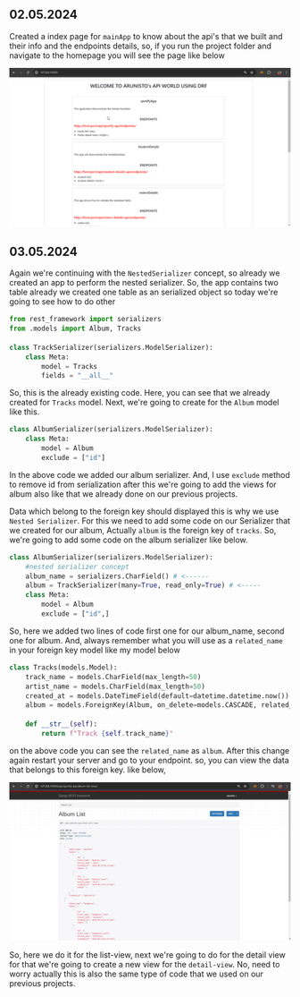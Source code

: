 ## 02.05.2024
Created a index page for `mainApp` to know about the api's that we built and their info and the endpoints details, so, if you run the project folder and navigate to the homepage you will see the page like below

![../img_5.png](../img_5.png)

## 03.05.2024
Again we're continuing with the `NestedSerializer` concept, so already we created an app to perform the nested serializer. So, the app contains two table already we created one table as an serialized object so today we're going to see how to do other
```python
from rest_framework import serializers
from .models import Album, Tracks

class TrackSerializer(serializers.ModelSerializer):
    class Meta:
        model = Tracks
        fields = "__all__"
```
So, this is the already existing code. Here, you can see that we already created for `Tracks` model. Next, we're going to create for the `Album` model like this.

```python
class AlbumSerializer(serializers.ModelSerializer):
    class Meta:
        model = Album
        exclude = ["id"]
```
In the above code we added our album serializer. And, I use `exclude` method to remove id from serialization after this we're going to add the views for album also like that we already done on our previous projects.

Data which belong to the foreign key should displayed this is why we use `Nested Serializer`. For this we need to add some code on our Serializer that we created for our album, Actually `album` is the foreign key of `tracks`. So, we're going to add some code on the album serializer like below.

```python
class AlbumSerializer(serializers.ModelSerializer):
    #nested serializer concept
    album_name = serializers.CharField() # <------
    album = TrackSerializer(many=True, read_only=True) # <-----
    class Meta:
        model = Album
        exclude = ["id",]
```
So, here we added two lines of code first one for our album_name, second one for album. And, always remember what you will use as a `related_name` in your foreign key model like my model below

```python
class Tracks(models.Model):
    track_name = models.CharField(max_length=50)
    artist_name = models.CharField(max_length=50)
    created_at = models.DateTimeField(default=datetime.datetime.now())
    album = models.ForeignKey(Album, on_delete=models.CASCADE, related_name="album")

    def __str__(self):
        return f"Track {self.track_name}"
```
on the above code you can see the `related_name` as `album`. After this change again restart your server and go to your endpoint. so, you can view the data that belongs to this foreign key. like below,

![../img_7.png](../img_7.png)

So, here we do it for the list-view, next we're going to do for the detail view for that we're going to create a new view for the `detail-view`.  No, need to worry actually this is also the same type of code that we used on our previous projects.
